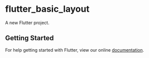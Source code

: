 # flutter_basic_layout

A new Flutter project.

## Getting Started

For help getting started with Flutter, view our online
[documentation](https://flutter.io/).

